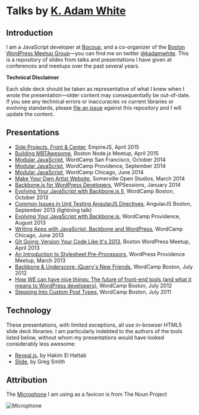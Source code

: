 # Talks by [K. Adam White](http://www.kadamwhite.com)

## Introduction

I am a JavaScript developer at [Bocoup](http://bocoup.com/), and a co-organizer of the [Boston WordPress Meetup Group](http://meetup.bostonwp.org/)&mdash;you can find me on twitter [@kadamwhite](http://twitter.com/kadamwhite). This is a repository of slides from talks and presentations I have given at conferences and meetups over the past several years.

**Technical Disclaimer**

Each slide deck should be taken as representative of what I knew when I wrote the presentation&mdash;older content may consequentially be out-of-date. If you see any technical errors or inaccuracies *vs* current libraries or evolving standards, please [file an issue](https://github.com/kadamwhite/talks/issues) against this repository and I will update the content.

## Presentations

* [Side Projects, Front &amp; Center](http://kadamwhite.github.io/talks/2015/sideprojects-empirejs/), EmpireJS, April 2015
* [Building MBTAwesome](http://kadamwhite.github.io/talks/2015/mbtawesome-boston-node/), Boston Node.js Meetup, April 2015
* [Modular JavaScript](http://kadamwhite.github.io/talks/2014/wcsf-node-wp/), WordCamp San Francisco, October 2014
* [Modular JavaScript](http://kadamwhite.github.io/talks/2014/modular-javascript-pvd/), WordCamp Providence, September 2014
* [Modular JavaScript](http://kadamwhite.github.io/talks/2014/modular-javascript/), WordCamp Chicago, June 2014
* [Make Your Own Artist Website](http://kadamwhite.github.io/talks/2014/artists-website/), Somerville Open Studios, March 2014
* [Backbone.js for WordPress Developers](http://kadamwhite.github.io/talks/2014/backbone-wordpress-wpsessions/), WPSessions, January 2014
* [Evolving Your JavaScript with Backbone.js II](http://kadamwhite.github.io/talks/2013/backbone-wordpress-wcbos/), WordCamp Boston, October 2013
* [Common Issues in Unit Testing AngularJS Directives](http://kadamwhite.github.io/talks/2013/angular-directive-testing/), AngularJS Boston, September 2013 (lightning talk)
* [Evolving Your JavaScript with Backbone.js](http://kadamwhite.github.io/talks/2013/backbone-wordpress/), WordCamp Providence, August 2013
* [Writing Apps with JavaScript, Backbone and WordPress](http://kadamwhite.github.io/talks/2013/wcchi/), WordCamp Chicago, June 2013
* [Git Going: Version Your Code Like It's 2013](http://kadamwhite.github.io/talks/2013/git-going/), Boston WordPress Meetup, April 2013
* [An Introduction to Stylesheet Pre-Processors](http://kadamwhite.github.io/talks/2013/preprocessors/), WordPress Providence Meetup, March 2013
* [Backbone &amp; Underscore: jQuery's New Friends](http://kadamwhite.github.io/talks/2012/backbone-and-underscore/), WordCamp Boston, July 2012
* [How *WE* can have nice things: The future of front-end tools (and what it means to WordPress developers)](http://kadamwhite.github.io/talks/2012/front-end-and-wp/), WordCamp Boston, July 2012
* [Stepping Into Custom Post Types](http://www.slideshare.net/kadamwhite/stepping-into-custom-post-types), WordCamp Boston, July 2011</li>

## Technology

These presentations, with limited exceptions, all use in-browser HTML5 slide deck libraries. I am particularly indebted to the authors of the tools listed below, without whom my presentations would have looked considerably less awesome:

* [Reveal.js](https://github.com/hakimel/reveal.js), by Hakim El Hattab
* [Slide](https://github.com/incompl/slide), by Greg Smith

## Attribution

The [Microphone](http://thenounproject.com/noun/microphone/#icon-No171) I am using as a favicon is from The Noun Project

<img src="http://kadamwhite.github.io/talks/apple-touch-icon-precomposed.png" alt="Microphone" />
